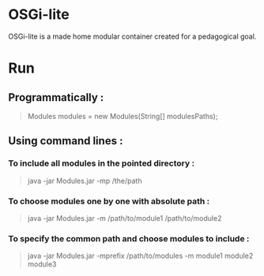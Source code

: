 OSGi-lite
=========

OSGi-lite is a made home modular container created for a pedagogical goal. 



Run
===

Programmatically : 
------------------

>Modules modules = new Modules(String[] modulesPaths);

Using command lines :
---------------------

### To include all modules in the pointed directory :
>java -jar Modules.jar -mp /the/path

### To choose modules one by one with absolute path :
>java -jar Modules.jar -m /path/to/module1 /path/to/module2

### To specify the common path and choose modules to include :
>java -jar Modules.jar -mprefix /path/to/modules -m module1 module2 module3
